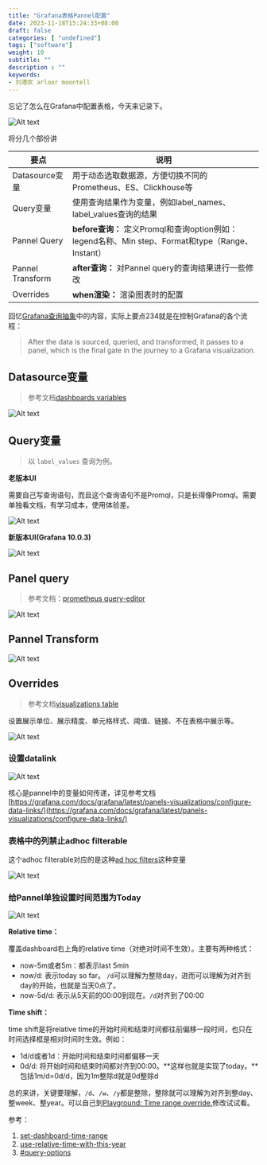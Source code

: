```yaml
---
title: "Grafana表格Pannel配置"
date: 2023-11-18T15:24:33+08:00
draft: false
categories: [ "undefined"]
tags: ["software"]
weight: 10
subtitle: ""
description : ""
keywords:
- 刘港欢 arloor moontell
---
```


忘记了怎么在Grafana中配置表格，今天来记录下。

![Alt text](/img/grafana-table-pannel.png)
<!--more-->

将分几个部份讲


| 要点 | 说明 |
|---|---|
| Datasource变量 | 用于动态选取数据源，方便切换不同的Prometheus、ES、Clickhouse等 |
| Query变量 | 使用查询结果作为变量，例如label_names、label_values查询的结果 |
| Pannel Query | **before查询：** 定义Promql和查询option例如：legend名称、Min step、Format和type（Range、Instant） |
| Pannel Transform | **after查询：** 对Pannel query的查询结果进行一些修改 |
| Overrides | **when渲染：** 渲染图表时的配置 |

回忆[Grafana查询抽象](https://www.arloor.com/posts/grafana-docs/#grafana%E6%9F%A5%E8%AF%A2%E6%8A%BD%E8%B1%A1)中的内容，实际上要点234就是在控制Grafana的各个流程：

> After the data is sourced, queried, and transformed, it passes to a panel, which is the final gate in the journey to a Grafana visualization.

## Datasource变量

> 参考文档[dashboards variables](https://grafana.com/docs/grafana/latest/dashboards/variables/add-template-variables/)

![Alt text](/img/grafana-datasource_param.png)

## Query变量

> 以 `label_values` 查询为例。

**老版本UI**

需要自己写查询语句，而且这个查询语句不是Promql，只是长得像Promql。需要单独看文档，有学习成本，使用体验差。

![Alt text](/img/grafana-query_param_old.png)

**新版本UI(Grafana 10.0.3)**

![Alt text](/img/grafana-query_param_new.png)

## Panel query

> 参考文档：[prometheus query-editor](https://grafana.com/docs/grafana/latest/datasources/prometheus/query-editor/)

![Alt text](/img/grafana-query-option.png)

## Pannel Transform

![Alt text](/img/grafana-transforms.png)


## Overrides

> 参考文档[visualizations table](https://grafana.com/docs/grafana/latest/panels-visualizations/visualizations/table/)

设置展示单位、展示精度、单元格样式、阈值、链接、不在表格中展示等。

![Alt text](/img/grafana-overrides.png)

### 设置datalink

![Alt text](/img/grafana-datalink-param.png)

核心是pannel中的变量如何传递，详见参考文档[https://grafana.com/docs/grafana/latest/panels-visualizations/configure-data-links/](https://grafana.com/docs/grafana/latest/panels-visualizations/configure-data-links/)

### 表格中的列禁止adhoc filterable

这个adhoc filterable对应的是这种[ad hoc filters](https://grafana.com/docs/grafana/latest/dashboards/variables/add-template-variables/#add-ad-hoc-filters)这种变量

![Alt text](/img/adhoc-filter-false.png)

### 给Pannel单独设置时间范围为Today

![Alt text](/img/grafana-pannel-relative-time-today.png)

**Relative time：**

覆盖dashboard右上角的relative time（对绝对时间不生效）。主要有两种格式：

- now-5m或者5m：都表示last 5min
- now/d: 表示today so far。 `/d`可以理解为整除day，进而可以理解为对齐到day的开始，也就是当天0点了。
- now-5d/d: 表示从5天前的00:00到现在。`/d`对齐到了00:00

**Time shift：**

time shift是将relative time的开始时间和结束时间都往前偏移一段时间，也只在时间选择框是相对时间时生效。例如：

- 1d/d或者1d：开始时间和结束时间都偏移一天
- 0d/d: 将开始时间和结束时间都对齐到00:00。**这样也就是实现了today。**包括1m/d=0d/d，因为1m整除d就是0d整除d

总的来讲，关键要理解，`/d`、`/w`、`/y`都是整除，整除就可以理解为对齐到整day、整week、整year。可以自己到[Playground: Time range override.](https://play.grafana.org/d/000000041/)修改试试看。

参考：

1. [set-dashboard-time-range](https://grafana.com/docs/grafana/latest/dashboards/use-dashboards/#set-dashboard-time-range) 
2. [use-relative-time-with-this-year](https://community.grafana.com/t/use-relative-time-with-this-year/59910/5)
3. [#query-options](https://grafana.com/docs/grafana/latest/panels-visualizations/query-transform-data/#query-options)
